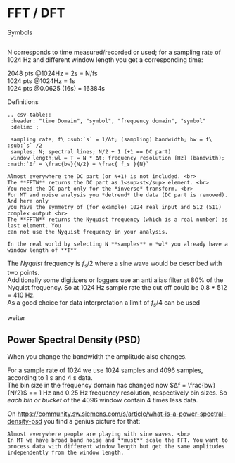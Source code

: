# FFT / DFT

Symbols

```{include} ../sqltables/fft_abbrev.md
```

N corresponds to time measured/recorded or used; for a sampling rate of 1024 Hz and different
window length you get a corresponding time:

2048 pts @1024Hz = 2s = N/fs <br>
1024 pts @1024Hz = 1s <br>
1024 pts @0.0625 (16s) = 16384s <br>

Definitions

```{eval-rst}
.. csv-table::
 :header: "time Domain", "symbol", "frequency domain", "symbol"
 :delim: ;

 sampling rate; f\ :sub:`s` = 1/Δt; (sampling) bandwidth; bw = f\ :sub:`s` /2
 samples; N; spectral lines; N/2 + 1 (+1 == DC part)
 window length;wl = T = N * Δt; frequency resolution [Hz] (bandwith); :math:`Δf = \frac{bw}{N/2} = \frac{ f_s }{N}`
```


```{warning}
Almost everywhere the DC part (or N+1) is not included. <br>
The **FFTW** returns the DC part as 1<sup>st</sup> element. <br>
You need the DC part only for the *inverse* transform. <br>
For MT and noise analysis you *detrend* the data (DC part is removed). And here only
you have the symmetry of (for example) 1024 real input and 512 (511) complex output <br>
The **FFTW** returns the Nyquist frequency (which is a real number) as last element. You
can not use the Nyquist frequency in your analysis.
```

```{note}
In the real world by selecting N **samples** = *wl* you already have a window length of **T**
```

The *Nyquist* frequency is $f_s /2$ where a sine wave would be described with two points. <br>
Additionally some digitizers or loggers use an anti alias filter at 80% of the Nyquist frequency.
So at 1024 Hz sample rate the cut off could be 0.8 * 512 = 410 Hz. <br>
As a good choice for data interpretation a limit of  $f_s / 4$ can be used

weiter

## Power Spectral Density (PSD)

When you change the bandwidth the amplitude also changes.

For a sample rate of 1024 we use 1024 samples and 4096 samples, according to 1 s and 4 s data. <br>
The bin size in the frequency domain has changed now $Δf = \frac{bw}{N/2}$ == 1 Hz and 0.25 Hz
frequency resolution, respectively bin sizes. So *each bin or bucket* of the 4096 window contain 4 times less data.

On <https://community.sw.siemens.com/s/article/what-is-a-power-spectral-density-psd> you find a genius picture for that:

```{warning}
Almost everywhere people are playing with sine waves. <br>
In MT we have broad band noise and **must** scale the FFT. You want to process data with different window length but get the same amplitudes independently from the window length.
```

